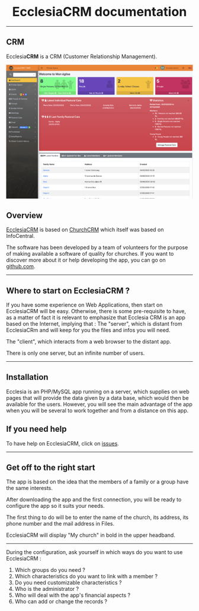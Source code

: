 # <center><big>Ecclesia**CRM** documentation</big></center>
----

## CRM

Ecclesia**CRM** is a CRM (Customer Relationship Management).

![Screenshot](img/screenshot0.png)

## Overview

[EcclesiaCRM](https://www.ecclesiacrm.com) is based on [ChurchCRM](http://churchcrm.io/) which itself was based on InfoCentral.

The software has been developed by a team of volunteers for the purpose of making available a software of quality for churches.
If you want to discover more about it or help developing the app, you can go on [github.com](https://github.com/phili67/ecclesiacrm).

---

## Where to start on EcclesiaCRM ?

If you have some experience on Web Applications, then start on EcclesiaCRM will be easy. Otherwise, there is some pre-requisite to have, as a matter of fact it is relevant to emphasize that Ecclesia CRM is an app based on the Internet, implying that :
The "server", which is distant from EcclesiaCRm and will keep for you the files and infos you will need.

The "client", which interacts from a web browser to the distant app.


There is only one server, but an infinite number of users.


---

## Installation

Ecclesia is an PHP/MySQL app running on a server, which supplies on web pages that will provide the data given by a data base, which would then be available for the users. However, you will see the main advantage of the app when you will be several to work together and from a distance on this app.

## If you need help


To have help on EcclesiaCRM, click on [issues](https://github.com/phili67/ecclesiacrm/issues).

---

## Get off to the right start


The app is based on the idea that the members of a family or a group have the same interests.

After downloading the app and the first connection, you will  be ready to configure the app so it suits your needs.


The first thing to do will be to enter the name of the church, its address, its phone number and the mail address in Files.


EcclesiaCRM will display "My church" in bold in the upper headband.

---


During the configuration, ask yourself in which ways do you want to use EcclesiaCRM :


1. Which groups do you need ?
2. Which characteristics do you want to link with a member ?
3. Do you need customizable characteristics ?
4. Who is the administrator ?
5. Who will deal with the app's financial aspects ?
6. Who can add or change the records ?
